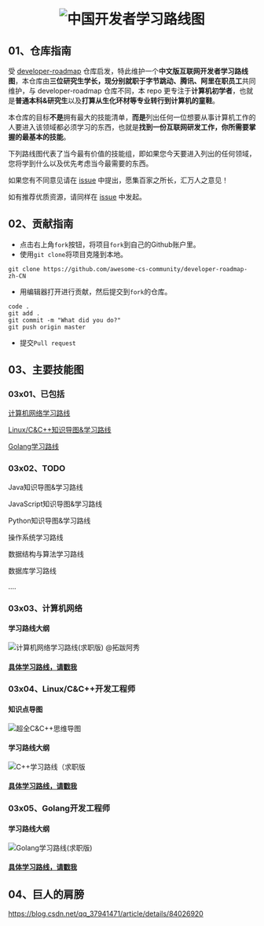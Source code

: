 <h1 align="center"><img src="https://gitee.com/ForthEspada/image/raw/master/image/202201272308517.png" alt="中国开发者学习路线图" target="https://github.com/awesome-cs-community/developer-roadmap-zh-CN"></h1>

## 01、仓库指南

受 [developer-roadmap](https://github.com/kamranahmedse/developer-roadmap) 仓库启发，特此维护一个**中文版互联网开发者学习路线图**，本仓库由**三位研究生学长，现分别就职于字节跳动、腾讯、阿里在职员工**共同维护，与 developer-roadmap 仓库不同，本 repo 更专注于**计算机初学者**，也就是**普通本科&研究生**以及**打算从生化环材等专业转行到计算机的童鞋**。

本仓库的目标**不是**拥有最大的技能清单，**而是**列出任何一位想要从事计算机工作的人要进入该领域都必须学习的东西，也就是**找到一份互联网研发工作，你所需要掌握的最基本的技能**。

下列路线图代表了当今最有价值的技能组，即如果您今天要进入列出的任何领域，您将学到什么以及优先考虑当今最需要的东西。

如果您有不同意见请在 [issue](https://github.com/awesome-cs-community/developer-roadmap-zh-CN/issues) 中提出，愿集百家之所长，汇万人之意见！

如有推荐优质资源，请同样在 [issue](https://github.com/awesome-cs-community/developer-roadmap-zh-CN/issues) 中发起。

<!--

仓库主要维护者：[阿秀](https://mp.weixin.qq.com/s/gRw25aRFBVB0lUhBAJqV5g)，字节跳动抖音全栈开发工程师，主后端，偏前端

-->

## 02、贡献指南

- 点击右上角`fork`按钮，将项目`fork`到自己的Github账户里。
- 使用`git clone`将项目克隆到本地。

```
git clone https://github.com/awesome-cs-community/developer-roadmap-zh-CN
```

- 用编辑器打开进行贡献，然后提交到`fork`的仓库。

```
code .
git add .
git commit -m "What did you do?"
git push origin master
```

- 提交`Pull request`

## 03、主要技能图

### 03x01、已包括

[计算机网络学习路线](#计算机网络求职版)

[Linux/C&C++知识导图&学习路线](#cpp开发工程师)

[Golang学习路线](#Golang开发工程师)

<!--

Golang知识导图&学习路线

-->

### 03x02、TODO

Java知识导图&学习路线

JavaScript知识导图&学习路线

Python知识导图&学习路线

操作系统学习路线

数据结构与算法学习路线

数据库学习路线

....



<p id="计算机网络求职版"></p>

### 03x03、计算机网络

#### 学习路线大纲

![计算机网络学习路线(求职版) @拓跋阿秀](https://gitee.com/ForthEspada/image/raw/master/image/202201200105776.png)

#### [**具体学习路线，请戳我**](./docs/计算机网络求职版学习路线.md)

<p id="cpp开发工程师"></p>

### 03x04、Linux/C&C++开发工程师

#### 知识点导图



![超全C&C++思维导图](./docs/image/超全CPP思维导图.png)

#### 学习路线大纲

![C++学习路线（求职版](https://gitee.com/ForthEspada/image/raw/master/image/202201200108640.png)

<!--

![C++学习路线（求职版）](https://cdn.jsdelivr.net/gh/forthespada/mediaImage3//image/202201161829729.png)

-->

#### [**具体学习路线，请戳我**](./docs/C++求职版学习路线.md)

### 03x05、Golang开发工程师

#### 学习路线大纲

![Golang学习路线(求职版)](https://gitee.com/ForthEspada/image/raw/master/image/202201200108433.png)

<!--

![Golang学习路线(求职版)](https://cdn.jsdelivr.net/gh/forthespada/mediaImage3//image/202201161830673.png)

-->

#### [**具体学习路线，请戳我**](./docs/Golang求职版学习路线.md)





## 04、巨人的肩膀

https://blog.csdn.net/qq_37941471/article/details/84026920



